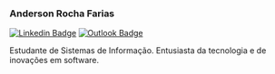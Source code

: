 ### Anderson Rocha Farias

[![Linkedin Badge](https://img.shields.io/badge/-Linkedin-blue?style=flat-square&logo=Linkedin&logoColor=white&link=https://www.linkedin.com/in/andersonrochafarias)](https://www.linkedin.com/in/andersonrochafarias)
[![Outlook Badge](https://img.shields.io/badge/-Outlook-blue?style=flat-square&logo=Outlook&logoColor=white&link=https://ander_rochafarias@live.com)](https://ander_rochafarias@live.com)

Estudante de Sistemas de Informação. Entusiasta da tecnologia e de inovações em software.
